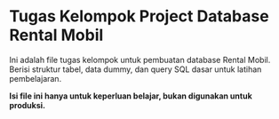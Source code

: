 # Tugas Kelompok Project Database Rental Mobil

Ini adalah file tugas kelompok untuk pembuatan database Rental Mobil.
Berisi struktur tabel, data dummy, dan query SQL dasar untuk latihan pembelajaran.

**Isi file ini hanya untuk keperluan belajar, bukan digunakan untuk produksi.**
